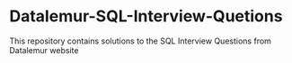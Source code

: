 # Datalemur-SQL-Interview-Quetions
This repository contains solutions to the SQL Interview Questions from Datalemur website
